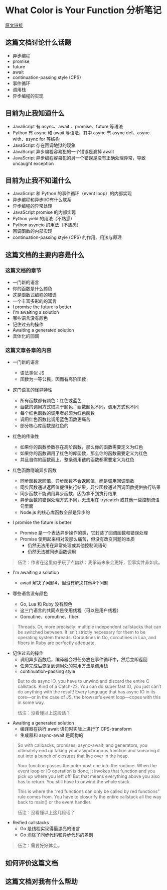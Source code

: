 # What Color is Your Function 分析笔记

[原文链接][1]

## 这篇文档讨论什么话题

- 异步编程
- promise
- future
- await
- continuation-passing style (CPS)
- 事件循环
- 调用栈
- 异步编程的实现

## 目前为止我知道什么

- JavaScript 有 async、await 、promise、future 等语法
- Python 有 async 和 await 等语法，其中 async 有 async def、async with、async for 等结构
- JavaScript 存在回调地狱的现象
- JavaScript 异步编程容易犯的一个错误是漏掉 await
- JavaScript 异步编程容易犯的另一个错误是没有正确处理异常，导致 uncaught exception

## 目前为止我不知道什么

- JavaScript 和 Python 的事件循环（event loop）的内部实现
- 异步编程和异步I/O有什么联系
- 异步编程的异常处理
- JavaScript promise 的内部实现
- Python yield 的用法（不熟悉）
- Python asyncio 的用法（不熟悉）
- 回调函数的内部实现
- continuation-passing style (CPS) 的作用、用法与原理

## 这篇文档的主要内容是什么

### 这篇文档的章节

- 一门新的语言
- 你的函数是什么颜色
- 这是函数式编程的错误
- 一个丰富多彩的的寓言
- I promise the future is better
- I'm awaiting a solution
- 哪些语言没有颜色
- 记住过去的操作
- Awaiting a generated solution
- 具体化的回调

### 这篇文章各章的内容

- 一门新的语言
  - 语法类似 JS
  - 函数为一等公民，因而有高阶函数

- 这门语言的怪异特性
  - 所有函数都有颜色：红色或蓝色
  - 函数的调用方式取决于颜色：函数颜色不同，调用方式也不同
  - 每个红色函数的调用者必须为红色函数
  - 调用红色函数比调用蓝色函数更痛苦
  - 部分核心库函数是红色的

- 红色的传染性
  - 如果你的函数参数存在高阶函数，那么你的函数需要定义为红色
  - 如果你的函数调用了红色的库函数，那么你的函数需要定义为红色
  - 并且自你的函数而上，整条调用链的函数都需要定义为红色

- 红色函数隐喻异步函数
  - 同步函数返回值，异步函数不会返回值，而是调用回调函数
  - 同步函数通过返回值提供执行结果，异步函数通过回调函数提供执行结果
  - 同步函数不能调用异步函数，因为拿不到执行结果
  - 异步函数的错误处理方式不同，无法用在 try/catch 或其他一些控制流语句里面
  - Node.js 的核心库函数全部是异步的

- I promise the future is better
  - Promise 是一个表达异步操作的类，它封装了回调函数和错误处理
  - Promise 使用起来相对没那么痛苦，但没有改变问题的本质
    - 仍然无法用在异常处理或其他控制流语句
    - 仍然无法被同步函数调用

> 伍注：作者在这里似乎玩了点幽默：我承诺未来会更好，但事实并非如此。

- I'm awaiting a solution
  - await 解决了问题4，但没有解决其他4个问题

- 哪些语言没有颜色
  - Go, Lua 和 Ruby 没有颜色
  - 这三门语言的共同点是使用线程（可以是用户线程）
  - Goroutine、coroutine、fiber

> Threads. Or, more precisely: multiple independent callstacks that can be switched between.
> It isn’t strictly necessary for them to be operating system threads.
> Goroutines in Go, coroutines in Lua, and fibers in Ruby are perfectly adequate.

- 记住过去的操作
  - 调用异步函数后，编译器会将任务放在事件循环中，然后立即返回
  - 任务完成后恢复到调用处的常用方法是调用栈
  - continuation-passing style

> But to do async IO, you have to unwind and discard the entire C callstack.
> Kind of a Catch-22.
> You can do super fast IO, you just can’t do anything with the result!
> Every language that has async IO in its core—or in the case of JS, the browser’s event loop—copes with this in some way.
>
> 伍注：没看懂以上这段话？

- Awaiting a generated solution
  - 编译器在执行 await 语句时实际上进行了 CPS-transform
  - 生成器和 async-await 是同构的

> So with callbacks, promises, async-await, and generators,
> you ultimately end up taking your asynchronous function and smearing it out into a bunch of closures that live over in the heap.
>
> Your function passes the outermost one into the runtime.
> When the event loop or IO operation is done, it invokes that function and you pick up where you left off.
> But that means everything above you also has to return. You still have to unwind the whole stack.
>
> This is where the “red functions can only be called by red functions” rule comes from.
> You have to closurify the entire callstack all the way back to main() or the event handler.
>
> 伍注：没看懂以上这几段话？

- Reified callstacks
  - Go 是线程实现得最漂亮的语言
  - Go 消除了同步代码和异步代码的差别

> 伍注：需要好好体会。

## 如何评价这篇文档

## 这篇文档对我有什么帮助

  [1]: https://journal.stuffwithstuff.com/2015/02/01/what-color-is-your-function/
